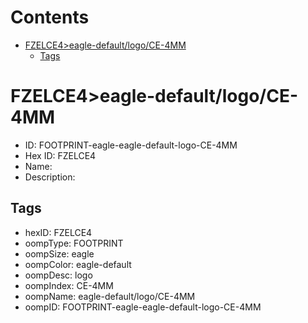 



Contents
========

* [FZELCE4>eagle-default/logo/CE-4MM](#fzelce4eagle-defaultlogoce-4mm)
	* [Tags](#tags)

# FZELCE4>eagle-default/logo/CE-4MM

- ID: FOOTPRINT-eagle-eagle-default-logo-CE-4MM
- Hex ID: FZELCE4
- Name: 
- Description: 

## Tags

- hexID: FZELCE4
- oompType: FOOTPRINT
- oompSize: eagle
- oompColor: eagle-default
- oompDesc: logo
- oompIndex: CE-4MM
- oompName: eagle-default/logo/CE-4MM
- oompID: FOOTPRINT-eagle-eagle-default-logo-CE-4MM
